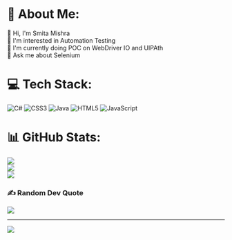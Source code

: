 # 💫 About Me:
👋 Hi, I'm Smita Mishra<br>🧩 I'm interested in Automation Testing<br>🔭 I'm currently doing POC on WebDriver IO and UIPAth<br>💬 Ask me about Selenium 


# 💻 Tech Stack:
![C#](https://img.shields.io/badge/c%23-%23239120.svg?style=for-the-badge&logo=c-sharp&logoColor=white) ![CSS3](https://img.shields.io/badge/css3-%231572B6.svg?style=for-the-badge&logo=css3&logoColor=white) ![Java](https://img.shields.io/badge/java-%23ED8B00.svg?style=for-the-badge&logo=java&logoColor=white) ![HTML5](https://img.shields.io/badge/html5-%23E34F26.svg?style=for-the-badge&logo=html5&logoColor=white) ![JavaScript](https://img.shields.io/badge/javascript-%23323330.svg?style=for-the-badge&logo=javascript&logoColor=%23F7DF1E)
# 📊 GitHub Stats:
![](https://github-readme-stats.vercel.app/api?username=gem-smitamishra&theme=merko&hide_border=false&include_all_commits=false&count_private=false)<br/>
![](https://github-readme-streak-stats.herokuapp.com/?user=gem-smitamishra&theme=merko&hide_border=false)<br/>
![](https://github-readme-stats.vercel.app/api/top-langs/?username=gem-smitamishra&theme=merko&hide_border=false&include_all_commits=false&count_private=false&layout=compact)

### ✍️ Random Dev Quote
![](https://quotes-github-readme.vercel.app/api?type=horizontal&theme=radical)

---
[![](https://visitcount.itsvg.in/api?id=gem-smitamishra&icon=0&color=0)](https://visitcount.itsvg.in)

<!-- Proudly created with GPRM ( https://gprm.itsvg.in ) -->
